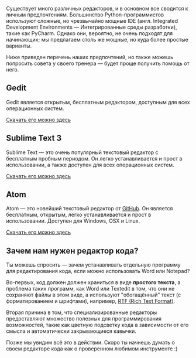 Существует много различных редакторов, и в основном все сводится к личным предпочтениям. Большинство Python-программистов используют сложные, но чрезвычайно мощные IDE (англ. Integrated Development Environments — Интегрированные среды разработки), такие как PyCharm. Однако они, вероятно, не очень подходят для начинающих; мы предлагаем столь же мощные, но куда более простые варианты.

Ниже приведен перечень наших предпочтений, но также можешь попросить совета у своего тренера — будет проще получить помощь от него.

## Gedit

Gedit является открытым, бесплатным редактором, доступным для всех операционных систем.

[Скачать его можно здесь](https://wiki.gnome.org/Apps/Gedit#Download)

## Sublime Text 3

Sublime Text — это очень популярный текстовый редактор с бесплатным пробным периодом. Он легко устанавливается и прост в использовании, а также доступен для всех операционных систем.

[Скачать его можно здесь](https://www.sublimetext.com/3)

## Atom

Atom — это новейший текстовый редактор от [GitHub](https://github.com/). Он является бесплатным, открытым, легко устанавливается и прост в использовании. Доступен для Windows, OSX и Linux.

[Скачать его можно здесь](https://atom.io/)

## Зачем нам нужен редактор кода?

Ты можешь спросить — зачем устанавливать отдельную программу для редактирования кода, если можно использовать Word или Notepad?

Во-первых, код должен должен храниться в виде **простого текста**, а проблема таких программ, как Word или Textedit в том, что они не сохраняют файлы в этом виде, а используют "обогащённый" текст (с форматированием и шрифтами), например, [RTF (Rich Text Format)](https://en.wikipedia.org/wiki/Rich_Text_Format).

Вторая причина в том, что специализированные редакторы предоставляют множество полезных для программирования возможностей, такие как цветную подсветку кода в зависимости от его смысла и автоматически закрывающиеся кавычки.

Позже мы увидим всё это в действии. Скоро ты начнешь думать о своем редакторе кода как о проверенном любимом инструменте :)
